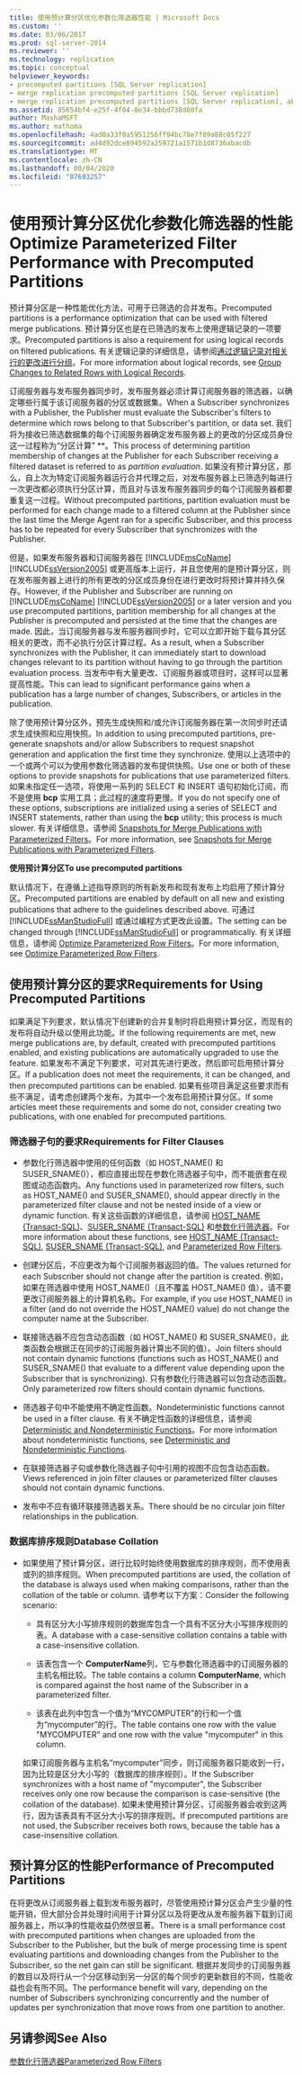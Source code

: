 ```yaml
---
title: 使用预计算分区优化参数化筛选器性能 | Microsoft Docs
ms.custom: ''
ms.date: 03/06/2017
ms.prod: sql-server-2014
ms.reviewer: ''
ms.technology: replication
ms.topic: conceptual
helpviewer_keywords:
- precomputed partitions [SQL Server replication]
- merge replication precomputed partitions [SQL Server replication]
- merge replication precomputed partitions [SQL Server replication], about precomputed partitions
ms.assetid: 85654bf4-e25f-4f04-8e34-bbbd738d60fa
author: MashaMSFT
ms.author: mathoma
ms.openlocfilehash: 4ad0a33f0a5951256ff94bc78e7f09a88c05f227
ms.sourcegitcommit: ad4d92dce894592a259721a1571b1d8736abacdb
ms.translationtype: MT
ms.contentlocale: zh-CN
ms.lasthandoff: 08/04/2020
ms.locfileid: "87693257"
---
```

# <a name="optimize-parameterized-filter-performance-with-precomputed-partitions"></a><span data-ttu-id="c2b98-102">使用预计算分区优化参数化筛选器的性能</span><span class="sxs-lookup"><span data-stu-id="c2b98-102">Optimize Parameterized Filter Performance with Precomputed Partitions</span></span>
  <span data-ttu-id="c2b98-103">预计算分区是一种性能优化方法，可用于已筛选的合并发布。</span><span class="sxs-lookup"><span data-stu-id="c2b98-103">Precomputed partitions is a performance optimization that can be used with filtered merge publications.</span></span> <span data-ttu-id="c2b98-104">预计算分区也是在已筛选的发布上使用逻辑记录的一项要求。</span><span class="sxs-lookup"><span data-stu-id="c2b98-104">Precomputed partitions is also a requirement for using logical records on filtered publications.</span></span> <span data-ttu-id="c2b98-105">有关逻辑记录的详细信息，请参阅[通过逻辑记录对相关行的更改进行分组](group-changes-to-related-rows-with-logical-records.md)。</span><span class="sxs-lookup"><span data-stu-id="c2b98-105">For more information about logical records, see [Group Changes to Related Rows with Logical Records](group-changes-to-related-rows-with-logical-records.md).</span></span>  
  
 <span data-ttu-id="c2b98-106">订阅服务器与发布服务器同步时，发布服务器必须计算订阅服务器的筛选器，以确定哪些行属于该订阅服务器的分区或数据集。</span><span class="sxs-lookup"><span data-stu-id="c2b98-106">When a Subscriber synchronizes with a Publisher, the Publisher must evaluate the Subscriber's filters to determine which rows belong to that Subscriber's partition, or data set.</span></span> <span data-ttu-id="c2b98-107">我们将为接收已筛选数据集的每个订阅服务器确定发布服务器上的更改的分区成员身份这一过程称为“分区计算” \*\*。</span><span class="sxs-lookup"><span data-stu-id="c2b98-107">This process of determining partition membership of changes at the Publisher for each Subscriber receiving a filtered dataset is referred to as *partition evaluation*.</span></span> <span data-ttu-id="c2b98-108">如果没有预计算分区，那么，自上次为特定订阅服务器运行合并代理之后，对发布服务器上已筛选列每进行一次更改都必须执行分区计算，而且对与该发布服务器同步的每个订阅服务器都要重复这一过程。</span><span class="sxs-lookup"><span data-stu-id="c2b98-108">Without precomputed partitions, partition evaluation must be performed for each change made to a filtered column at the Publisher since the last time the Merge Agent ran for a specific Subscriber, and this process has to be repeated for every Subscriber that synchronizes with the Publisher.</span></span>  
  
 <span data-ttu-id="c2b98-109">但是，如果发布服务器和订阅服务器在 [!INCLUDE[msCoName](../../../includes/msconame-md.md)] [!INCLUDE[ssVersion2005](../../../includes/ssversion2005-md.md)] 或更高版本上运行，并且您使用的是预计算分区，则在发布服务器上进行的所有更改的分区成员身份在进行更改时将预计算并持久保存。</span><span class="sxs-lookup"><span data-stu-id="c2b98-109">However, if the Publisher and Subscriber are running on [!INCLUDE[msCoName](../../../includes/msconame-md.md)] [!INCLUDE[ssVersion2005](../../../includes/ssversion2005-md.md)] or a later version and you use precomputed partitions, partition membership for all changes at the Publisher is precomputed and persisted at the time that the changes are made.</span></span> <span data-ttu-id="c2b98-110">因此，当订阅服务器与发布服务器同步时，它可以立即开始下载与其分区相关的更改，而不必执行分区计算过程。</span><span class="sxs-lookup"><span data-stu-id="c2b98-110">As a result, when a Subscriber synchronizes with the Publisher, it can immediately start to download changes relevant to its partition without having to go through the partition evaluation process.</span></span> <span data-ttu-id="c2b98-111">当发布中有大量更改、订阅服务器或项目时，这样可以显著提高性能。</span><span class="sxs-lookup"><span data-stu-id="c2b98-111">This can lead to significant performance gains when a publication has a large number of changes, Subscribers, or articles in the publication.</span></span>  
  
 <span data-ttu-id="c2b98-112">除了使用预计算分区外，预先生成快照和/或允许订阅服务器在第一次同步时还请求生成快照和应用快照。</span><span class="sxs-lookup"><span data-stu-id="c2b98-112">In addition to using precomputed partitions, pre-generate snapshots and/or allow Subscribers to request snapshot generation and application the first time they synchronize.</span></span> <span data-ttu-id="c2b98-113">使用以上选项中的一个或两个可以为使用参数化筛选器的发布提供快照。</span><span class="sxs-lookup"><span data-stu-id="c2b98-113">Use one or both of these options to provide snapshots for publications that use parameterized filters.</span></span> <span data-ttu-id="c2b98-114">如果未指定任一选项，将使用一系列的 SELECT 和 INSERT 语句初始化订阅，而不是使用 **bcp** 实用工具；此过程的速度将更慢。</span><span class="sxs-lookup"><span data-stu-id="c2b98-114">If you do not specify one of these options, subscriptions are initialized using a series of SELECT and INSERT statements, rather than using the **bcp** utility; this process is much slower.</span></span> <span data-ttu-id="c2b98-115">有关详细信息，请参阅 [Snapshots for Merge Publications with Parameterized Filters](../snapshots-for-merge-publications-with-parameterized-filters.md)。</span><span class="sxs-lookup"><span data-stu-id="c2b98-115">For more information, see [Snapshots for Merge Publications with Parameterized Filters](../snapshots-for-merge-publications-with-parameterized-filters.md).</span></span>  
  
 <span data-ttu-id="c2b98-116">**使用预计算分区**</span><span class="sxs-lookup"><span data-stu-id="c2b98-116">**To use precomputed partitions**</span></span>  
  
 <span data-ttu-id="c2b98-117">默认情况下，在遵循上述指导原则的所有新发布和现有发布上均启用了预计算分区。</span><span class="sxs-lookup"><span data-stu-id="c2b98-117">Precomputed partitions are enabled by default on all new and existing publications that adhere to the guidelines described above.</span></span> <span data-ttu-id="c2b98-118">可通过 [!INCLUDE[ssManStudioFull](../../../includes/ssmanstudiofull-md.md)] 或通过编程方式更改此设置。</span><span class="sxs-lookup"><span data-stu-id="c2b98-118">The setting can be changed through [!INCLUDE[ssManStudioFull](../../../includes/ssmanstudiofull-md.md)] or programmatically.</span></span> <span data-ttu-id="c2b98-119">有关详细信息，请参阅 [Optimize Parameterized Row Filters](../publish/optimize-parameterized-row-filters.md)。</span><span class="sxs-lookup"><span data-stu-id="c2b98-119">For more information, see [Optimize Parameterized Row Filters](../publish/optimize-parameterized-row-filters.md).</span></span>  
  
## <a name="requirements-for-using-precomputed-partitions"></a><span data-ttu-id="c2b98-120">使用预计算分区的要求</span><span class="sxs-lookup"><span data-stu-id="c2b98-120">Requirements for Using Precomputed Partitions</span></span>  
 <span data-ttu-id="c2b98-121">如果满足下列要求，默认情况下创建新的合并复制时将启用预计算分区，而现有的发布将自动升级以使用此功能。</span><span class="sxs-lookup"><span data-stu-id="c2b98-121">If the following requirements are met, new merge publications are, by default, created with precomputed partitions enabled, and existing publications are automatically upgraded to use the feature.</span></span> <span data-ttu-id="c2b98-122">如果发布不满足下列要求，可对其先进行更改，然后即可启用预计算分区。</span><span class="sxs-lookup"><span data-stu-id="c2b98-122">If a publication does not meet the requirements, it can be changed, and then precomputed partitions can be enabled.</span></span> <span data-ttu-id="c2b98-123">如果有些项目满足这些要求而有些不满足，请考虑创建两个发布，为其中一个发布启用预计算分区。</span><span class="sxs-lookup"><span data-stu-id="c2b98-123">If some articles meet these requirements and some do not, consider creating two publications, with one enabled for precomputed partitions.</span></span>  
  
### <a name="requirements-for-filter-clauses"></a><span data-ttu-id="c2b98-124">筛选器子句的要求</span><span class="sxs-lookup"><span data-stu-id="c2b98-124">Requirements for Filter Clauses</span></span>  
  
-   <span data-ttu-id="c2b98-125">参数化行筛选器中使用的任何函数（如 HOST_NAME() 和 SUSER_SNAME()），都应直接出现在参数化筛选器子句中，而不能嵌套在视图或动态函数内。</span><span class="sxs-lookup"><span data-stu-id="c2b98-125">Any functions used in parameterized row filters, such as HOST_NAME() and SUSER_SNAME(), should appear directly in the parameterized filter clause and not be nested inside of a view or dynamic function.</span></span> <span data-ttu-id="c2b98-126">有关这些函数的详细信息，请参阅 [HOST_NAME (Transact-SQL)](/sql/t-sql/functions/host-name-transact-sql)、[SUSER_SNAME (Transact-SQL)](/sql/t-sql/functions/suser-sname-transact-sql) 和[参数化行筛选器](parameterized-filters-parameterized-row-filters.md)。</span><span class="sxs-lookup"><span data-stu-id="c2b98-126">For more information about these functions, see [HOST_NAME &#40;Transact-SQL&#41;](/sql/t-sql/functions/host-name-transact-sql), [SUSER_SNAME &#40;Transact-SQL&#41;](/sql/t-sql/functions/suser-sname-transact-sql), and [Parameterized Row Filters](parameterized-filters-parameterized-row-filters.md).</span></span>  
  
-   <span data-ttu-id="c2b98-127">创建分区后，不应更改为每个订阅服务器返回的值。</span><span class="sxs-lookup"><span data-stu-id="c2b98-127">The values returned for each Subscriber should not change after the partition is created.</span></span> <span data-ttu-id="c2b98-128">例如，如果在筛选器中使用 HOST_NAME()（且不覆盖 HOST_NAME() 值），请不要更改订阅服务器上的计算机名称。</span><span class="sxs-lookup"><span data-stu-id="c2b98-128">For example, if you use HOST_NAME() in a filter (and do not override the HOST_NAME() value) do not change the computer name at the Subscriber.</span></span>  
  
-   <span data-ttu-id="c2b98-129">联接筛选器不应包含动态函数（如 HOST_NAME() 和 SUSER_SNAME()，此类函数会根据正在同步的订阅服务器计算出不同的值）。</span><span class="sxs-lookup"><span data-stu-id="c2b98-129">Join filters should not contain dynamic functions (functions such as HOST_NAME() and SUSER_SNAME() that evaluate to a different value depending upon the Subscriber that is synchronizing).</span></span> <span data-ttu-id="c2b98-130">只有参数化行筛选器可以包含动态函数。</span><span class="sxs-lookup"><span data-stu-id="c2b98-130">Only parameterized row filters should contain dynamic functions.</span></span>  
  
-   <span data-ttu-id="c2b98-131">筛选器子句中不能使用不确定性函数。</span><span class="sxs-lookup"><span data-stu-id="c2b98-131">Nondeterministic functions cannot be used in a filter clause.</span></span> <span data-ttu-id="c2b98-132">有关不确定性函数的详细信息，请参阅 [Deterministic and Nondeterministic Functions](../../user-defined-functions/deterministic-and-nondeterministic-functions.md)。</span><span class="sxs-lookup"><span data-stu-id="c2b98-132">For more information about nondeterministic functions, see [Deterministic and Nondeterministic Functions](../../user-defined-functions/deterministic-and-nondeterministic-functions.md).</span></span>  
  
-   <span data-ttu-id="c2b98-133">在联接筛选器子句或参数化筛选器子句中引用的视图不应包含动态函数。</span><span class="sxs-lookup"><span data-stu-id="c2b98-133">Views referenced in join filter clauses or parameterized filter clauses should not contain dynamic functions.</span></span>  
  
-   <span data-ttu-id="c2b98-134">发布中不应有循环联接筛选器关系。</span><span class="sxs-lookup"><span data-stu-id="c2b98-134">There should be no circular join filter relationships in the publication.</span></span>  
  
### <a name="database-collation"></a><span data-ttu-id="c2b98-135">数据库排序规则</span><span class="sxs-lookup"><span data-stu-id="c2b98-135">Database Collation</span></span>  
  
-   <span data-ttu-id="c2b98-136">如果使用了预计算分区，进行比较时始终使用数据库的排序规则，而不使用表或列的排序规则。</span><span class="sxs-lookup"><span data-stu-id="c2b98-136">When precomputed partitions are used, the collation of the database is always used when making comparisons, rather than the collation of the table or column.</span></span> <span data-ttu-id="c2b98-137">请参考以下方案：</span><span class="sxs-lookup"><span data-stu-id="c2b98-137">Consider the following scenario:</span></span>  
  
    -   <span data-ttu-id="c2b98-138">具有区分大小写排序规则的数据库包含一个具有不区分大小写排序规则的表。</span><span class="sxs-lookup"><span data-stu-id="c2b98-138">A database with a case-sensitive collation contains a table with a case-insensitive collation.</span></span>  
  
    -   <span data-ttu-id="c2b98-139">该表包含一个 **ComputerName**列，它与参数化筛选器中的订阅服务器的主机名相比较。</span><span class="sxs-lookup"><span data-stu-id="c2b98-139">The table contains a column **ComputerName**, which is compared against the host name of the Subscriber in a parameterized filter.</span></span>  
  
    -   <span data-ttu-id="c2b98-140">该表在此列中包含一个值为“MYCOMPUTER”的行和一个值为“mycomputer”的行。</span><span class="sxs-lookup"><span data-stu-id="c2b98-140">The table contains one row with the value "MYCOMPUTER" and one row with the value "mycomputer" in this column.</span></span>  
  
     <span data-ttu-id="c2b98-141">如果订阅服务器与主机名“mycomputer”同步，则订阅服务器只能收到一行，因为比较是区分大小写的（数据库的排序规则）。</span><span class="sxs-lookup"><span data-stu-id="c2b98-141">If the Subscriber synchronizes with a host name of "mycomputer", the Subscriber receives only one row because the comparison is case-sensitive (the collation of the database).</span></span> <span data-ttu-id="c2b98-142">如果未使用预计算分区，订阅服务器会收到这两行，因为该表具有不区分大小写的排序规则。</span><span class="sxs-lookup"><span data-stu-id="c2b98-142">If precomputed partitions are not used, the Subscriber receives both rows, because the table has a case-insensitive collation.</span></span>  
  
## <a name="performance-of-precomputed-partitions"></a><span data-ttu-id="c2b98-143">预计算分区的性能</span><span class="sxs-lookup"><span data-stu-id="c2b98-143">Performance of Precomputed Partitions</span></span>  
 <span data-ttu-id="c2b98-144">在将更改从订阅服务器上载到发布服务器时，尽管使用预计算分区会产生少量的性能开销，但大部分合并处理时间用于计算分区以及将更改从发布服务器下载到订阅服务器上，所以净的性能收益仍然很显著。</span><span class="sxs-lookup"><span data-stu-id="c2b98-144">There is a small performance cost with precomputed partitions when changes are uploaded from the Subscriber to the Publisher, but the bulk of merge processing time is spent evaluating partitions and downloading changes from the Publisher to the Subscriber, so the net gain can still be significant.</span></span> <span data-ttu-id="c2b98-145">根据并发同步的订阅服务器的数目以及将行从一个分区移动到另一分区的每个同步的更新数目的不同，性能收益也会有所不同。</span><span class="sxs-lookup"><span data-stu-id="c2b98-145">The performance benefit will vary, depending on the number of Subscribers synchronizing concurrently and the number of updates per synchronization that move rows from one partition to another.</span></span>  
  
## <a name="see-also"></a><span data-ttu-id="c2b98-146">另请参阅</span><span class="sxs-lookup"><span data-stu-id="c2b98-146">See Also</span></span>  
 [<span data-ttu-id="c2b98-147">参数化行筛选器</span><span class="sxs-lookup"><span data-stu-id="c2b98-147">Parameterized Row Filters</span></span>](parameterized-filters-parameterized-row-filters.md)  
  
  
